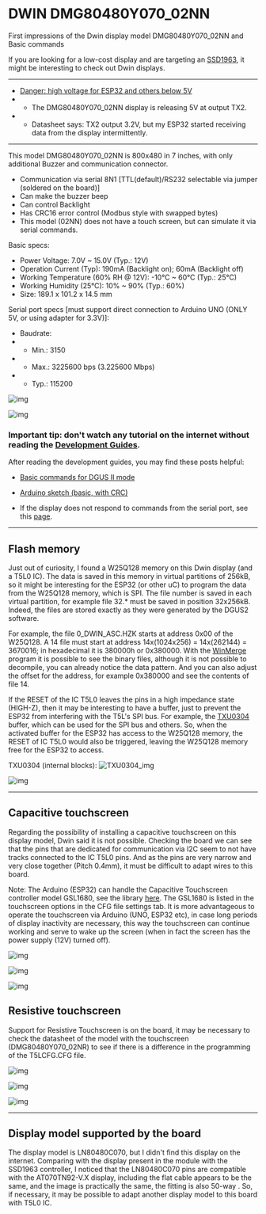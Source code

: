 # DWIN DMG80480Y070_02NN
First impressions of the Dwin display model DMG80480Y070_02NN and Basic commands

If you are looking for a low-cost display and are targeting an [SSD1963](https://github.com/rtek1000/Display_TFT_800x480_7_inch_SSD1963), it might be interesting to check out Dwin displays.

-----

- [Danger: high voltage for ESP32 and others below 5V](https://github.com/dwinhmi/DWIN_DGUS_HMI/issues/17)
- - The DMG80480Y070_02NN display is releasing 5V at output TX2.
- - Datasheet says: TX2 output 3.2V, but my ESP32 started receiving data from the display intermittently.
  
-----

This model DMG80480Y070_02NN is 800x480 in 7 inches, with only additional Buzzer and communication connector.

- Communication via serial 8N1 [TTL(default)/RS232 selectable via jumper (soldered on the board)]
- Can make the buzzer beep
- Can control Backlight
- Has CRC16 error control (Modbus style with swapped bytes)
- This model (02NN) does not have a touch screen, but can simulate it via serial commands.

Basic specs:
- Power Voltage: 7.0V ~ 15.0V (Typ.: 12V)
- Operation Current (Typ): 190mA (Backlight on); 60mA (Backlight off)
- Working Temperature (60% RH @ 12V): -10°C ~ 60°C (Typ.: 25°C)
- Working Humidity (25°C): 10% ~ 90% (Typ.: 60%)
- Size: 189.1 x 101.2 x 14.5 mm

Serial port specs [must support direct connection to Arduino UNO (ONLY 5V, or using adapter for 3.3V)]:
- Baudrate:
- - Min.: 3150
- - Max.: 3225600 bps (3.225600 Mbps)
- - Typ.: 115200

![img](https://raw.githubusercontent.com/rtek1000/DMG80480Y070_02NN_1st/main/Doc/DMG80480Y070_02NN_front.png)

![img](https://github.com/rtek1000/DMG80480Y070_02NN_1st/blob/main/Doc/DMG80480Y070_02NN_board.png)

### Important tip: don't watch any tutorial on the internet without reading the [Development Guides](https://www.dwin-global.com/development-guide/).

After reading the development guides, you may find these posts helpful:

- [Basic commands for DGUS II mode](https://github.com/rtek1000/DMG80480Y070_02NN_1st/tree/main/Cmd#readme)

- [Arduino sketch (basic, with CRC)](https://github.com/rtek1000/DWIN_DGUS_HMI/blob/master/examples/Hello_World_crc/Hello_World_crc.ino)

- If the display does not respond to commands from the serial port, see this [page](https://github.com/rtek1000/DMG80480Y070_02NN_1st/blob/main/Kernel/Readme.md).

------
## Flash memory

Just out of curiosity, I found a W25Q128 memory on this Dwin display (and a T5L0 IC). The data is saved in this memory in virtual partitions of 256kB, so it might be interesting for the ESP32 (or other uC) to program the data from the W25Q128 memory, which is SPI. The file number is saved in each virtual partition, for example file 32.* must be saved in position 32x256kB. Indeed, the files are stored exactly as they were generated by the DGUS2 software.

For example, the file 0_DWIN_ASC.HZK starts at address 0x00 of the W25Q128. A 14 file must start at address 14x(1024x256) = 14x(262144) = 3670016; in hexadecimal it is 380000h or 0x380000. With the [WinMerge](https://winmerge.org/) program it is possible to see the binary files, although it is not possible to decompile, you can already notice the data pattern. And you can also adjust the offset for the address, for example 0x380000 and see the contents of file 14.

If the RESET of the IC T5L0 leaves the pins in a high impedance state (HIGH-Z), then it may be interesting to have a buffer, just to prevent the ESP32 from interfering with the T5L's SPI bus. For example, the [TXU0304](https://www.ti.com/product/TXU0304) buffer, which can be used for the SPI bus and others. So, when the activated buffer for the ESP32 has access to the W25Q128 memory, the RESET of IC T5L0 would also be triggered, leaving the W25Q128 memory free for the ESP32 to access.

TXU0304 (internal blocks):
![TXU0304_img](https://www.ti.com/ds_dgm/images/fbd_sces935a.gif)

![img](https://raw.githubusercontent.com/rtek1000/DMG80480Y070_02NN_1st/main/Doc/NOR_Flash_W25Q128.png)

------

## Capacitive touchscreen

Regarding the possibility of installing a capacitive touchscreen on this display model, Dwin said it is not possible. Checking the board we can see that the pins that are dedicated for communication via I2C seem to not have tracks connected to the IC T5L0 pins. And as the pins are very narrow and very close together (Pitch 0.4mm), it must be difficult to adapt wires to this board.

Note: The Arduino (ESP32) can handle the Capacitive Touchscreen controller model GSL1680, see the library [here](https://github.com/rtek1000/GSL1680_). The GSL1680 is listed in the touchscreen options in the CFG file settings tab. It is more advantageous to operate the touchscreen via Arduino (UNO, ESP32 etc), in case long periods of display inactivity are necessary, this way the touchscreen can continue working and serve to wake up the screen (when in fact the screen has the power supply (12V) turned off).

![img](https://raw.githubusercontent.com/rtek1000/DMG80480Y070_02NN_1st/main/Doc/DMG80480Y070_02NN/Touchscreen_capacitive.jpg)

![img](https://raw.githubusercontent.com/rtek1000/DMG80480Y070_02NN_1st/main/Doc/DMG80480Y070_02NN/Touchscreen_capacitive2.png)

![img](https://raw.githubusercontent.com/rtek1000/DMG80480Y070_02NN_1st/main/Doc/DMG80480Y070_02NN/Touchscreen_capacitive1.png)

## Resistive touchscreen

Support for Resistive Touchscreen is on the board, it may be necessary to check the datasheet of the model with the touchscreen (DMG80480Y070_02NR) to see if there is a difference in the programming of the T5LCFG.CFG file.

![img](https://raw.githubusercontent.com/rtek1000/DMG80480Y070_02NN_1st/main/Doc/DMG80480Y070_02NN/Touchscreen_resistive.jpg)

![img](https://raw.githubusercontent.com/rtek1000/DMG80480Y070_02NN_1st/main/Doc/DMG80480Y070_02NN/Touchscreen_resistive2.jpg)

![img](https://raw.githubusercontent.com/rtek1000/DMG80480Y070_02NN_1st/main/Doc/DMG80480Y070_02NN/Touchscreen_resistive1.jpg)

------

## Display model supported by the board

The display model is LN80480C070, but I didn't find this display on the internet. Comparing with the display present in the module with the SSD1963 controller, I noticed that the LN80480C070 pins are compatible with the AT070TN92-V.X display, including the flat cable appears to be the same, and the image is practically the same, the fitting is also 50-way . So, if necessary, it may be possible to adapt another display model to this board with T5L0 IC.
